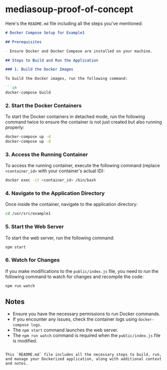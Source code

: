 # mediasoup-proof-of-concept

Here's the `README.md` file including all the steps you've mentioned:

```markdown
# Docker Compose Setup for Example1

## Prerequisites

- Ensure Docker and Docker Compose are installed on your machine.

## Steps to Build and Run the Application

### 1. Build the Docker Images

To build the Docker images, run the following command:

```sh
docker-compose build
```

### 2. Start the Docker Containers

To start the Docker containers in detached mode, run the following command twice to ensure the container is not just created but also running properly:

```sh
docker-compose up -d
docker-compose up -d
```

### 3. Access the Running Container

To access the running container, execute the following command (replace `<container_id>` with your container's actual ID):

```sh
docker exec -it <container_id> /bin/bash
```

### 4. Navigate to the Application Directory

Once inside the container, navigate to the application directory:

```sh
cd /usr/src/example1
```

### 5. Start the Web Server

To start the web server, run the following command:

```sh
npm start
```

### 6. Watch for Changes

If you make modifications to the `public/index.js` file, you need to run the following command to watch for changes and recompile the code:

```sh
npm run watch
```

## Notes

- Ensure you have the necessary permissions to run Docker commands.
- If you encounter any issues, check the container logs using `docker-compose logs`.
- The `npm start` command launches the web server.
- The `npm run watch` command is required when the `public/index.js` file is modified.
```

This `README.md` file includes all the necessary steps to build, run, and manage your Dockerized application, along with additional context and notes.